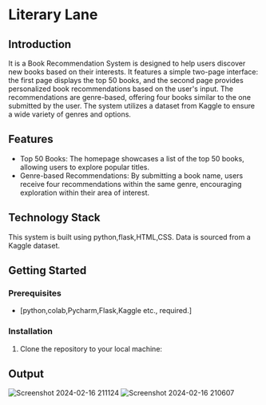# Literary Lane

## Introduction
It is a Book Recommendation System is designed to help users discover new books based on their interests.
It features a simple two-page interface: the first page displays the top 50 books,
and the second page provides personalized book recommendations based on the user's input. The recommendations are genre-based,
offering four books similar to the one submitted by the user.
The system utilizes a dataset from Kaggle to ensure a wide variety of genres and options.

## Features
- Top 50 Books: The homepage showcases a list of the top 50 books, allowing users to explore popular titles.
- Genre-based Recommendations: By submitting a book name, users receive four recommendations within the same genre, encouraging exploration within their area of interest.

## Technology Stack
This system is built using python,flask,HTML,CSS.
Data is sourced from a Kaggle dataset.

## Getting Started

### Prerequisites
- [python,colab,Pycharm,Flask,Kaggle etc., required.]

### Installation
1. Clone the repository to your local machine:

## Output

![Screenshot 2024-02-16 211124](https://github.com/yppaarth/Literary_Lane/assets/78694506/54770c5a-8f9c-4405-bddc-775b89183da2)
![Screenshot 2024-02-16 210607](https://github.com/yppaarth/Literary_Lane/assets/78694506/309fb968-9032-4d7c-9b6e-ca103122fa5f)

   
